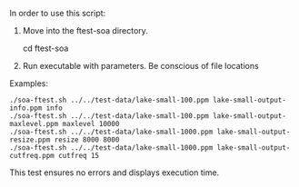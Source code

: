 In order to use this script:
1) Move into the ftest-soa directory. 
    
    cd ftest-soa
3) Run executable with parameters. Be conscious of file locations

Examples:
    
    ./soa-ftest.sh ../../test-data/lake-small-100.ppm lake-small-output-info.ppm info
    ./soa-ftest.sh ../../test-data/lake-small-100.ppm lake-small-output-maxlevel.ppm maxlevel 10000
    ./soa-ftest.sh ../../test-data/lake-small-1000.ppm lake-small-output-resize.ppm resize 8000 8000
    ./soa-ftest.sh ../../test-data/lake-small-1000.ppm lake-small-output-cutfreq.ppm cutfreq 15


This test ensures no errors and displays execution time.